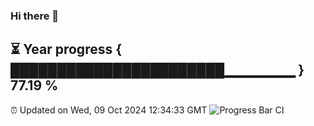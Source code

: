 ### Hi there 👋
⏳ Year progress { ███████████████████████▁▁▁▁▁▁▁ } 77.19 %
---
⏰ Updated on Wed, 09 Oct 2024 12:34:33 GMT
![Progress Bar CI](https://github.com/liununu/liununu/workflows/Progress%20Bar%20CI/badge.svg)
